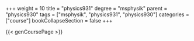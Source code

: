 +++
weight = 10
title = "physics931"
degree = "msphysik"
parent = "physics930"
tags = ["msphysik", "physics931", "physics930"]
categories = ["course"]
bookCollapseSection = false
+++

{{< genCoursePage >}}
